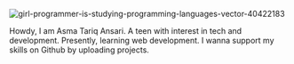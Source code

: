 ![girl-programmer-is-studying-programming-languages-vector-40422183](https://github.com/AsmaTariqA/AsmaTariqA/assets/132979698/26d48c0e-1c80-4203-a381-f68ac6681dfe)

Howdy, I am Asma Tariq Ansari.
A teen with interest in tech and development.
Presently, learning web development.
I wanna support my skills on Github by uploading projects.

<!---
AsmaTariqA/AsmaTariqA is a ✨ special ✨ repository because its `README.md` (this file) appears on your GitHub profile.
You can click the Preview link to take a look at your changes.
--->
